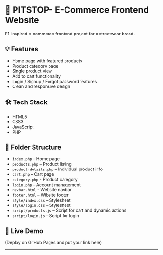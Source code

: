 # 🏁 PITSTOP- E-Commerce Frontend Website

F1-inspired e-commerce frontend project for a streetwear brand.

## 💡 Features
- Home page with featured products
- Product category page
- Single product view
- Add to cart functionality
- Login / Signup / Forgot password features
- Clean and responsive design

## 🛠️ Tech Stack
- HTML5
- CSS3
- JavaScript
- PHP

## 📁 Folder Structure
- `index.php` – Home page
- `products.php` – Product listing
- `product-details.php` – Individual product info
- `cart.php` – Cart page
- `category.php` - Product category
- `login.php` – Account management
- `navbar.html` - Website navbar
- `footer.html` – Wibsite footer
- `style/index.css` – Stylesheet
- `style/login.css` – Stylesheet
- `script/products.js` – Script for cart and dynamic actions
- `script/login.js` – Script for login

## 🔗 Live Demo
(Deploy on GitHub Pages and put your link here)

---

